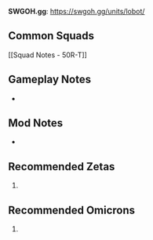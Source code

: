 **SWGOH.gg**: https://swgoh.gg/units/lobot/

## Common Squads

[[Squad Notes - 50R-T]]

## Gameplay Notes

 - 

## Mod Notes

 - 

## Recommended Zetas

1. 

## Recommended Omicrons

1. 